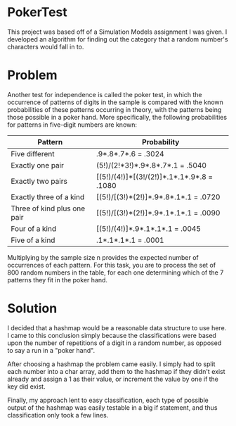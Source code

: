 # PokerTest

This project was based off of a Simulation Models assignment I was given. I developed an algorithm for finding out the category that a random number's characters would fall in to.

# Problem

Another test for independence is called the poker test, in which the occurrence of patterns of digits in the sample is compared with the known probabilities of these patterns occurring in theory, with the patterns being those possible in a poker hand.  More specifically, the following probabilities for patterns in five-digit numbers are known:

| Pattern                     | Probability                                |
|-----------------------------|--------------------------------------------|
| Five different              | .9\*.8\*.7\*.6 = .3024                        |
| Exactly one pair            | (5\!)/(2\!\*3\!)\*.9\*.8\*.7\*.1 = .5040           |
| Exactly two pairs           | \[(5\!)/(4\!)\]\*\[(3\!/(2\!)\]\*.1\*.1\*.9\*.8 = .1080 |
| Exactly three of a kind     | \[(5\!)/\[(3\!)\*(2\!)\]\*.9\*.8\*.1\*.1 = .0720      |
| Three of kind plus one pair | \[(5\!)/\[(3\!)\*(2\!)\]\*.9\*.1\*.1\*.1 = .0090      |
| Four of a kind              | \[(5\!)/(4\!)\]\*.9\*.1\*.1\*.1 = .0045            |
| Five of a kind              | .1\*.1\*.1\*.1 = .0001                        |


Multiplying by the sample size n provides the expected number of occurrences of each pattern.  For this task, you are to process the set of 800 random numbers in the table, for each one determining which of the 7 patterns they fit in the poker hand.

# Solution

I decided that a hashmap would be a reasonable data structure to use here. I came to this conclusion simply because the classifications were based upon the number of repetitions of a digit in a random number, as opposed to say a run in a "poker hand".

After choosing a hashmap the problem came easily. I simply had to split each number into a char array, add them to the hashmap if they didn't exist already and assign a 1 as their value, or increment the value by one if the key did exist.

Finally, my approach lent to easy classification, each type of possible output of the hashmap was easily testable in a big if statement, and thus classification only took a few lines.
